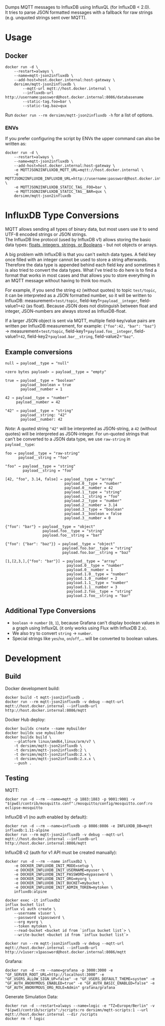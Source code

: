 Dumps MQTT messages to InfluxDB using InfluxQL (for InfluxDB < 2.0).  
It tries to parse JSON formatted messages with a fallback for raw strings (e.g. unquoted strings sent over MQTT).

# Usage

## Docker

```
docker run -d \
    --restart=always \
    --name=mqtt-json2influxdb \
    --add-host=host.docker.internal:host-gateway \
    dersimn/mqtt-json2influxdb \
        --mqtt-url mqtt://host.docker.internal \
        --influxdb-url http://username:password@host.docker.internal:8086/databasename
        --static-tag.foo=bar \
        --static-tag.baz=qux
```

Run `docker run --rm dersimn/mqtt-json2influxdb -h` for a list of options.

### ENVs

If you prefer configuring the script by ENVs the upper command can also be written as:

```
docker run -d \
    --restart=always \
    --name=mqtt-json2influxdb \
    --add-host=host.docker.internal:host-gateway \
    -e MQTTJSON2INFLUXDB_MQTT_URL=mqtt://host.docker.internal \
    -e MQTTJSON2INFLUXDB_INFLUXDB_URL=http://username:password@host.docker.internal:8086/databasename \
    -e MQTTJSON2INFLUXDB_STATIC_TAG__FOO=bar \
    -e MQTTJSON2INFLUXDB_STATIC_TAG__BAR=qux \
    dersimn/mqtt-json2influxdb
```

# InfluxDB Type Conversions 

MQTT allows sending all types of binary data, but most users use it to send UTF-8 encoded strings or JSON strings.  
The InfluxDB line protocol (used by InfluxDB v1) allows storing the basic data types: [floats, integers, strings, or Booleans](https://docs.influxdata.com/influxdb/v1/write_protocols/line_protocol_reference/#syntax-description) - but not objects or arrays.  

A big problem with InfluxDB is that you can't switch data types. A field key once filled with an integer cannot be used to store a string afterwards. Therefore the data type is appended behind each field key and sometimes it is also tried to convert the data types. What I've tried to do here is to find a format that works in most cases and that allows you to store everything in an MQTT message without having to think too much.

For example, if you send the string `42` (without quotes) to topic `test/topic`, it can be interpreted as a JSON formatted number, so it will be written to InfluxDB: measurement=`test/topic`, field-key1=`payload__integer`, field-value1=`42` (as float). Because JSON does not distinguish between float and integer, JSON-numbers are always stored as InfluxDB-float.

If a larger JSON object is sent via MQTT, multiple field-key/value pairs are written per InfluxDB measurement, for example: `{"foo":42, "bar": "baz"}` → measurement=`test/topic`, field-key1=`payload.foo__integer`, field-value1=`42`, field-key2=`payload.bar__string`, field-value2=`"baz"`.

## Example conversions

    null → payload__type = "null"

    <zero bytes payload> → payload__type = "empty"

    true → payload__type = "boolean"
           payload__boolean = true
           payload__number = 1

    42 → payload__type = "number"
         payload__number = 42

    "42" → payload__type = "string"
           payload__string: "42"
           payload__number: 42

_Note:_ A quoted string `"42"` will be interpreted as JSON-string, a `42` (without quotes) will be interpreted as JSON-integer. For un-quoted strings that can't be converted to a JSON data type, we use `raw-string` in `payload__type`:

    foo → payload__type = "raw-string"
          payload__string = "foo"

    "foo" → payload__type = "string"
            payload__string = "foo"

    [42, "foo", 3.14, false] → payload__type = "array"
                               payload.0__type = "number"
                               payload.0__number = 42
                               payload.1__type = "string"
                               payload.1__string = "foo"
                               payload.2__type = "number"
                               payload.2__number = 3.14
                               payload.3__type = "boolean"
                               payload.3__boolean = false
                               payload.3__number = 0

    {"foo": "bar"} → payload__type = "object"
                     payload.foo__type = "string"
                     payload.foo__string = "bar"

    {"foo": {"bar": "baz"}} → payload__type = "object"
                              payload.foo.bar__type = "string"
                              payload.foo.bar__string = "baz"

    [1,[2,3,],{"foo": "bar"}] → payload__type = "array"
                                payload.0__type = "number"
                                payload.0__number = 1
                                payload.1.0__type = "number"
                                payload.1.0__number = 2
                                payload.1.1__type = "number"
                                payload.1.1__number = 3
                                payload.2.foo__type = "string"
                                payload.2.foo__string = "bar"

## Additional Type Conversions

- `boolean` → `number` (`0`, `1`), because Grafana can't display boolean values in a graph using InfluxQL (it only works using Flux with InfluxDB 2.x).
- We also try to convert `string` → `number`.
- Special strings like `yes`/`no`, `on`/`off`,… will be converted to boolean values.

# Development

## Build

Docker development build:

    docker build -t mqtt-json2influxdb .
    docker run --rm mqtt-json2influxdb -v debug --mqtt-url mqtt://host.docker.internal --influxdb-url http://host.docker.internal:8086/mqtt

Docker Hub deploy:

    docker buildx create --name mybuilder
    docker buildx use mybuilder
    docker buildx build \
        --platform linux/amd64,linux/arm/v7 \
        -t dersimn/mqtt-json2influxdb \
        -t dersimn/mqtt-json2influxdb:2 \
        -t dersimn/mqtt-json2influxdb:2.x \
        -t dersimn/mqtt-json2influxdb:2.x.x \
        --push .

## Testing

MQTT:

    docker run -d --rm --name=mqtt -p 1883:1883 -p 9001:9001 -v "$(pwd)/contrib/mosquitto.conf":/mosquitto/config/mosquitto.conf:ro eclipse-mosquitto

InfluxDB v1 (no auth enabled by default):

    docker run -d --rm --name=influxdb -p 8086:8086 -e INFLUXDB_DB=mqtt influxdb:1.11-alpine
    docker run --rm mqtt-json2influxdb -v debug --mqtt-url mqtt://host.docker.internal --influxdb-url http://host.docker.internal:8086/mqtt

InfluxDB v2 (auth for v1 API must be created manually):

    docker run -d --rm --name influxdb2 \
        -e DOCKER_INFLUXDB_INIT_MODE=setup \
        -e DOCKER_INFLUXDB_INIT_USERNAME=myuser \
        -e DOCKER_INFLUXDB_INIT_PASSWORD=mypassword \
        -e DOCKER_INFLUXDB_INIT_ORG=myorg \
        -e DOCKER_INFLUXDB_INIT_BUCKET=mybucket \
        -e DOCKER_INFLUXDB_INIT_ADMIN_TOKEN=mytoken \
        influxdb:alpine

    docker exec -it influxdb2
    influx bucket list
    influx v1 auth create \
        --username v1user \
        --password v1password \
        --org myorg \
        --token mytoken \
        --read-bucket <bucket id from `influx bucket list`> \
        --write-bucket <bucket id from `influx bucket list`>

    docker run --rm mqtt-json2influxdb -v debug --mqtt-url mqtt://host.docker.internal --influxdb-url http://v1user:v1password@host.docker.internal:8086/mqtt

Grafana:

    docker run -d --rm --name=grafana -p 3000:3000 -e "GF_SERVER_ROOT_URL=http://localhost:3000" -e "GF_USERS_ALLOW_SIGN_UP=false" -e "GF_USERS_DEFAULT_THEME=system" -e "GF_AUTH_ANONYMOUS_ENABLED=true" -e "GF_AUTH_BASIC_ENABLED=false" -e "GF_AUTH_ANONYMOUS_ORG_ROLE=Admin" grafana/grafana

Generate Simulation Data:

    docker run -d --restart=always --name=logic -e "TZ=Europe/Berlin" -v "$(pwd)/contrib/scripts":/scripts:ro dersimn/mqtt-scripts:1 --url mqtt://host.docker.internal --dir /scripts
    docker rm -f logic
